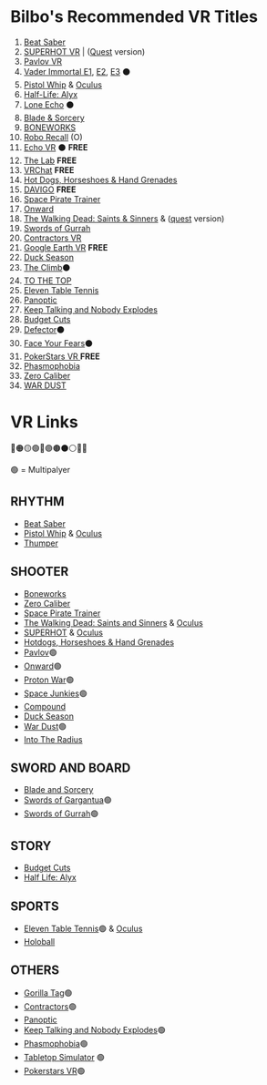 # Bilbo's Recommended VR Titles
1.	[Beat Saber](https://store.steampowered.com/app/620980/Beat_Saber/)
2.	[SUPERHOT VR](https://store.steampowered.com/app/617830/SUPERHOT_VR/) \| ([Quest](https://www.oculus.com/experiences/quest/2104963472963790/) version)
3.	[Pavlov VR](https://store.steampowered.com/app/555160/Pavlov_VR/)
4.	[Vader Immortal E1](https://www.oculus.com/experiences/quest/2108775495884888), [E2](https://www.oculus.com/experiences/quest/2426206484098337/), [E3](https://www.oculus.com/experiences/quest/2223615721048141/) ⚫
5.	[Pistol Whip](https://store.steampowered.com/app/1079800/Pistol_Whip/) & [Oculus](https://www.oculus.com/experiences/quest/2104963472963790/)
6.	[Half-Life: Alyx](https://store.steampowered.com/app/546560/HalfLife_Alyx/)
7.	[Lone Echo](https://www.oculus.com/experiences/rift/1368187813209608/?locale=en_US) ⚫
8.	[Blade & Sorcery](https://store.steampowered.com/app/629730/Blade_and_Sorcery/)
9.	[BONEWORKS](https://store.steampowered.com/app/823500/BONEWORKS/)
10.	[Robo Recall](https://www.oculus.com/experiences/rift/1081190428622821) (O)
11.	[Echo VR](https://www.oculus.com/experiences/rift/1369078409873402) ⚫ **FREE**
12.	[The Lab](https://store.steampowered.com/app/450390/The_Lab/) **FREE**
13.	[VRChat](https://store.steampowered.com/app/438100/VRChat/?snr=1_7_7_151_150_1) **FREE**
14.	[Hot Dogs, Horseshoes & Hand Grenades](https://store.steampowered.com/app/450540/)
15.	[DAVIGO](https://www.davigogame.com/) **FREE**
16.	[Space Pirate Trainer](https://store.steampowered.com/app/418650/Space_Pirate_Trainer/)
17.	[Onward](https://store.steampowered.com/app/496240/)
18. [The Walking Dead: Saints & Sinners](https://store.steampowered.com/app/1497590/Saints_and_Sinners/) & ([quest](https://www.oculus.com/experiences/quest/2897337400373711/?locale=en_US) version)
19. [Swords of Gurrah](https://store.steampowered.com/app/833090/Swords_of_Gurrah/)
20. [Contractors VR](https://store.steampowered.com/app/963930/Contractors/)
21.	[Google Earth VR](https://arvr.google.com/earth/) **FREE**
22.	[Duck Season](https://store.steampowered.com/app/503580/Duck_Season/)
23.	[The Climb](https://www.oculus.com/experiences/rift/866068943510454/)⚫
24.	[TO THE TOP](https://store.steampowered.com/app/509250/TO_THE_TOP/)
25.	[Eleven Table Tennis](https://store.steampowered.com/app/488310/Eleven_Table_Tennis/?snr=1_7_15__13)
26.	[Panoptic](https://store.steampowered.com/app/541930/Panoptic/)
27.	[Keep Talking and Nobody Explodes](https://store.steampowered.com/app/341800/Keep_Talking_and_Nobody_Explodes/)
28.	[Budget Cuts](https://store.steampowered.com/app/400940/Budget_Cuts/)
29.	[Defector](https://www.oculus.com/experiences/rift/1524154440988718/?locale=en_US)⚫
30.	[Face Your Fears](https://www.oculus.com/experiences/rift/1364532560285203/)⚫
31.	[PokerStars VR ](https://store.steampowered.com/app/886250/PokerStars_VR/) **FREE**
32.	[Phasmophobia](https://store.steampowered.com/app/739630/Phasmophobia/)
33.	[Zero Caliber](https://store.steampowered.com/app/877200/Zero_Caliber_VR/)
34.	[WAR DUST](https://store.steampowered.com/app/957790/WAR_DUST__32_vs_32_Battles/)


# VR Links
🔴🟠🟡🟢🔵🟣🟤⚫⚪🔘🛑

🟢 = Multipalyer

## **RHYTHM**
- [Beat Saber](https://store.steampowered.com/app/620980/Beat_Saber/)
- [Pistol Whip](https://store.steampowered.com/app/1079800/Pistol_Whip/) & [Oculus](https://www.oculus.com/experiences/quest/2104963472963790/)
- [Thumper](https://store.steampowered.com/app/356400/Thumper/)


## **SHOOTER**
- [Boneworks](https://store.steampowered.com/app/823500/BONEWORKS/)
- [Zero Caliber](https://store.steampowered.com/app/877200/Zero_Caliber_VR/)
- [Space Pirate Trainer](https://store.steampowered.com/app/418650/Space_Pirate_Trainer/)
- [The Walking Dead: Saints and Sinners](https://store.steampowered.com/app/1497590/Saints_and_Sinners/) & [Oculus](https://www.oculus.com/experiences/quest/2897337400373711/?locale=en_US)
- [SUPERHOT](https://store.steampowered.com/app/617830/SUPERHOT_VR/) & [Oculus](https://www.oculus.com/experiences/quest/1921533091289407/)
- [Hotdogs, Horseshoes & Hand Grenades](https://store.steampowered.com/app/450540/)
- [Pavlov](https://store.steampowered.com/app/555160/Pavlov_VR/)🟢
- [Onward](https://store.steampowered.com/app/496240/)🟢
- [Proton War](https://store.steampowered.com/app/461410/Protonwar/)🟢
- [Space Junkies](https://store.steampowered.com/app/647590/Space_Junkies/)🟢
- [Compound](https://store.steampowered.com/app/615120/COMPOUND/)
- [Duck Season](https://store.steampowered.com/app/503580/Duck_Season/)
- [War Dust](https://store.steampowered.com/app/957790/WAR_DUST__32_vs_32_Battles/)🟢
- [Into The Radius](https://store.steampowered.com/app/1012790/Into_the_Radius_VR/) 

## **SWORD AND BOARD**
- [Blade and Sorcery](https://store.steampowered.com/app/629730/Blade_and_Sorcery/)
- [Swords of Gargantua](https://store.steampowered.com/app/895200/SWORDS_of_GARGANTUA/?snr=1_7_15__13)🟢
- [Swords of Gurrah](https://store.steampowered.com/app/833090/Swords_of_Gurrah/)🟢


## **STORY**
- [Budget Cuts](https://store.steampowered.com/app/400940/Budget_Cuts/)
- [Half Life: Alyx](https://store.steampowered.com/app/546560/HalfLife_Alyx/)


## **SPORTS**
- [Eleven Table Tennis](https://store.steampowered.com/app/488310/Eleven_Table_Tennis/?snr=1_7_15__13)🟢 & [Oculus](https://www.oculus.com/experiences/quest/1995434190525828)
- [Holoball](https://store.steampowered.com/app/457320/HoloBall/?snr=1_7_15__13)
 
## **OTHERS**
- [Gorilla Tag](https://store.steampowered.com/app/1533390/Gorilla_Tag/)🟢
- [Contractors](https://store.steampowered.com/app/963930/Contractors/)🟢
- [Panoptic](https://store.steampowered.com/app/541930/Panoptic/)
- [Keep Talking and Nobody Explodes](https://store.steampowered.com/app/341800/Keep_Talking_and_Nobody_Explodes/)🟢
- [Phasmophobia](https://store.steampowered.com/app/739630/Phasmophobia/)🟢
- [Tabletop Simulator](https://store.steampowered.com/app/286160/Tabletop_Simulator/) 🟢
- [Pokerstars VR](https://store.steampowered.com/app/886250/PokerStars_VR/)🟢
